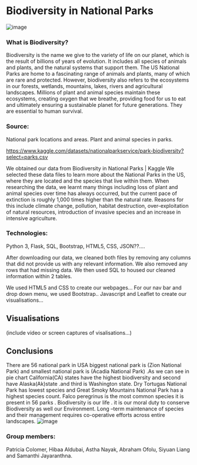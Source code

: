 # Biodiversity in National Parks
![image](https://user-images.githubusercontent.com/111711194/208638154-de75742d-5ba5-4900-8729-89ba8bf1dff6.png)


### What is Biodiversity?

Biodiversity is the name we give to the variety of life on our planet, which is the result of billions of years of evolution. It includes all species of animals and plants, and the natural systems that support them. 
The US National Parks are home to a fascinating range of animals and plants, many of which are rare and protected.
However, biodiversity also refers to the ecosystems in our forests, wetlands, mountains, lakes, rivers and agricultural landscapes.
Millions of plant and animal species maintain these ecosystems, creating oxygen that we breathe, providing food for us to eat and ultimately ensuring a sustainable planet for future generations.
They are essential to human survival.

### Source:

National park locations and areas.
Plant and animal species in parks.

https://www.kaggle.com/datasets/nationalparkservice/park-biodiversity?select=parks.csv

We obtained our data from Biodiversity in National Parks | Kaggle
We selected these data files to learn more about the National Parks in the US, where they are located and the species that live within them. 
When researching the data, we learnt many things including loss of plant and animal species over time has always occurred, but the current pace of extinction is roughly 1,000 times higher than the natural rate.
Reasons for this include climate change, pollution, habitat destruction, over-exploitation of natural resources, introduction of invasive species and an increase in intensive agriculture.


### Technologies: 
Python 3, Flask, SQL, Bootstrap, HTML5, CSS, JSON??....

After downloading our data, we cleaned both files by removing any columns that did not provide us with any relevant information.
We also removed any rows that had missing data.
We then used SQL to housed our cleaned information within 2 tables.

We used HTML5 and CSS to create our webpages...
For our nav bar and drop down menu, we used Bootstrap..
Javascript and Leaflet to create our visualisations... 


## Visualisations 

(include video or screen captures of visalisations...)

## Conclusions
There are 56 national park in USA  biggest national park is (Zion National Park) and  smallest national park is (Acadia National Park) .As we can see in pie chart California(CA) states have the highest biodiversity and second have Alaska(Ak)state .and third is Washington state. Dry Tortugas National Park has lowest species and Great Smoky Mountains National Park has a highest species count. Falco peregrinus is the most common species it is present in 56 parks . Biodiversity is our life . it is  our moral duty to conserve Biodiversity  as well our Environment. Long –term  maintenance of  species and their management requires co-operative efforts across  entire landscapes.
![image](https://user-images.githubusercontent.com/111711194/210456862-f6283a3b-872d-418a-839d-bb9a63029228.png)



### Group members: 
Patricia Colomer, Hibaa Aldubai, Astha Nayak, Abraham Ofolu, Siyuan Liang and Samanthi Jayaranthna.
